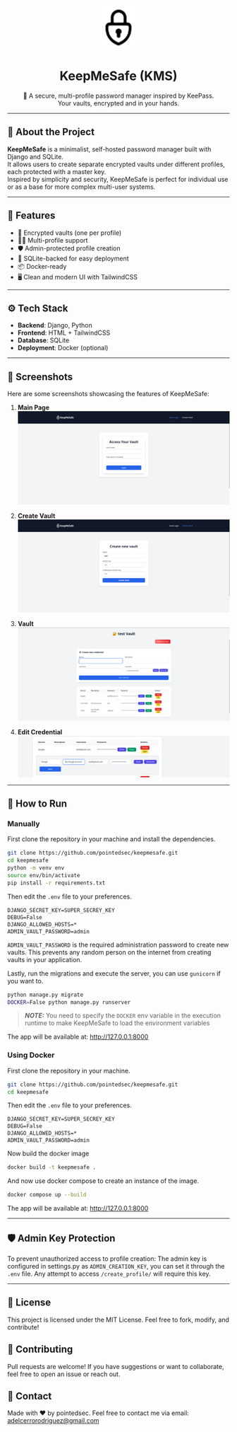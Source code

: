 <p align="center">
  <!-- Insert logo here -->
  <img src="./core/static/kms_basic_logo_2.png" alt="KeepMeSafe Logo" width="100" />
</p>

<h1 align="center">KeepMeSafe (KMS) </h1>

<p align="center">
  🔐 A secure, multi-profile password manager inspired by KeePass. <br/>
  Your vaults, encrypted and in your hands.
</p>

---

## 🚀 About the Project

**KeepMeSafe** is a minimalist, self-hosted password manager built with Django and SQLite.  
It allows users to create separate encrypted vaults under different profiles, each protected with a master key.  
Inspired by simplicity and security, KeepMeSafe is perfect for individual use or as a base for more complex multi-user systems.

---

## 🧰 Features

- 🔐 Encrypted vaults (one per profile)
- 🧑‍💻 Multi-profile support
- 🛡️ Admin-protected profile creation
- 💾 SQLite-backed for easy deployment
- 📦 Docker-ready
- 🖥️ Clean and modern UI with TailwindCSS

---

## ⚙️ Tech Stack

- **Backend**: Django, Python
- **Frontend**: HTML + TailwindCSS
- **Database**: SQLite
- **Deployment**: Docker (optional)

---

## 📸 Screenshots

Here are some screenshots showcasing the features of KeepMeSafe:

1. **Main Page**  
   ![Main Page](./screenshots/main_page.png)

2. **Create Vault**  
   ![Create Vault](./screenshots/create_vault.png)

3. **Vault**  
   ![Vault](./screenshots/vault.png)

4. **Edit Credential**  
   ![Edit Credential](./screenshots/edit_credential.png)

---

## 🚧 How to Run

### Manually

First clone the repository in your machine and install the dependencies.
```bash
git clone https://github.com/pointedsec/keepmesafe.git
cd keepmesafe
python -m venv env
source env/bin/activate
pip install -r requirements.txt
```

Then edit the `.env` file to your preferences.
```
DJANGO_SECRET_KEY=SUPER_SECREY_KEY
DEBUG=False
DJANGO_ALLOWED_HOSTS=*
ADMIN_VAULT_PASSWORD=admin
```
`ADMIN_VAULT_PASSWORD` is the required administration password to create new vaults. This prevents any random person on the internet from creating vaults in your application.

Lastly, run the migrations and execute the server, you can use `gunicorn` if you want to.
```bash
python manage.py migrate
DOCKER=False python manage.py runserver
```

> **_NOTE:_**  You need to specify the `DOCKER` env variable in the execution runtime to make KeepMeSafe to load the environment variables

The app will be available at: http://127.0.0.1:8000


### Using Docker
First clone the repository in your machine.
```bash
git clone https://github.com/pointedsec/keepmesafe.git
cd keepmesafe
```

Then edit the `.env` file to your preferences.
```
DJANGO_SECRET_KEY=SUPER_SECREY_KEY
DEBUG=False
DJANGO_ALLOWED_HOSTS=*
ADMIN_VAULT_PASSWORD=admin
```

Now build the docker image
```bash
docker build -t keepmesafe .
```

And now use docker compose to create an instance of the image.
```bash
docker compose up --build
```

The app will be available at: http://127.0.0.1:8000

---

## 🛡️ Admin Key Protection

To prevent unauthorized access to profile creation:
The admin key is configured in settings.py as `ADMIN_CREATION_KEY`, you can set it through the `.env` file.
Any attempt to access `/create_profile/` will require this key.

---
## 📄 License

This project is licensed under the MIT License.
Feel free to fork, modify, and contribute!

## 🤝 Contributing

Pull requests are welcome!
If you have suggestions or want to collaborate, feel free to open an issue or reach out.

## 💬 Contact

Made with ❤️ by pointedsec.
Feel free to contact me via email: [adelcerrorodriguez@gmail.com](mailto:adelcerrorodriguez@gmail.com)
